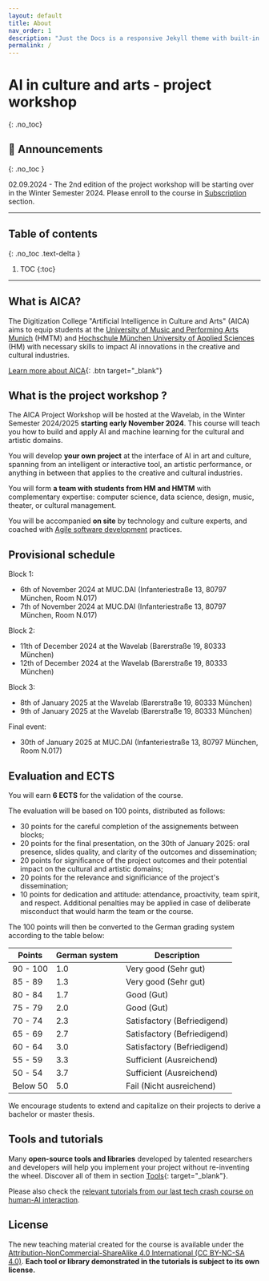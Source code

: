 ```yaml
---
layout: default
title: About
nav_order: 1
description: "Just the Docs is a responsive Jekyll theme with built-in search that is easily customizable and hosted on GitHub Pages."
permalink: /
---
```


# AI in culture and arts - project workshop
{: .no_toc}

<!-- Insert large image -->

<!-- <img src="assets/images/finalPres_flyerEN.png" alt="Flyer about the final event on AI in Culture and arts" width="100%"> -->

<!-- <iframe width="560" height="315" src="https://www.youtube.com/embed/SVcsDDABEkM?si=JcI7kCw3WrDUQ8lj" title="YouTube video player" frameborder="0" allow="accelerometer; autoplay; clipboard-write; encrypted-media; gyroscope; picture-in-picture; web-share" allowfullscreen></iframe> -->


## 📰 Announcements
{: .no_toc }

02.09.2024 - The 2nd edition of the project workshop will be starting over in the Winter Semester 2024. Please enroll to the course in [Subscription](/content/subscription) section.


<!-- 11.01.2023 - Get ready! The third and last bloc of the course will take place on the 5th, 6th, and 7th of February 2024. You will be asked to demonstrate your MVP to our team of experts. -->

<!-- 11.01.2023 - 📹 Please [upload your minimal viable prototype (MVP) video](https://syncandshare.lrz.de/preparefilelink?folderID=2AJY8oqisdFWY5XY39rqv) before the 26th January 2024, 23:59. -->

<!-- 11.01.2024 - We watched your proof of concept videos! Congrats to all for your progress. Please find [our feedback](/content/feedback/poc_feedback) for the next phase. -->

<!-- 12.12.2023 - 📹 Don't forget to [upload your project's proof of concept video](https://syncandshare.lrz.de/preparefilelink?folderID=28Tg5PGQ2B1KQEbG4GCCD) before the 22nd of December, 23:59. -->

<!-- 11.12.2023 - Summary of the office hour meetings are available [here](/content/feedback/office_hours_summary). -->

<!-- 19.11.2023 - Visit of [Haus der Kunst](https://www.hausderkunst.de/) on Friday 24.11.2023 at 16:00. If interested to join, please fill [this form](https://forms.gle/zAiruR7BgL67Fzcv5). We'll meet on the steps of Haus der Kunst at 16:00 -->

<!-- 19.11.2023 - Test your knowledge on machine learning fundamentals with [this optional test](/assets/pdf/test_ml_fundamentals.pdf). A correction session will be organized during the 2nd or 3rd bloc. -->

<!-- 15.11.2023 - Personalized feedback for each group is available [here](/content/feedbacl/group_feedback). -->

<!-- 10.11.2023 - A complete list of tools is available in section [Tools and credits](/content/credits/). -->

<!-- 10.11.2023 - The presentation slides of the first bloc are [now available](https://syncandshare.lrz.de/getlink/fiByPXEJ9rS4yR42qToaSr/presentations_aica_2023.zip). -->


---

## Table of contents
{: .no_toc .text-delta }

1. TOC
{:toc}

---
## What is AICA? 

The Digitization College "Artificial Intelligence in Culture and Arts" (AICA) aims to equip students at the [University of Music and Performing Arts Munich](https://hmtm.de/) (HMTM) and [Hochschule München University of Applied Sciences](https://www.hm.edu/en/index.en.html) (HM) with necessary skills to impact AI innovations in the creative and cultural industries.

[Learn more about AICA](https://www.wavelab.io/aica/){: .btn target="_blank"}


## What is the project workshop ?

The AICA Project Workshop will be hosted at the Wavelab, in the Winter Semester 2024/2025 **starting early November 2024**.
This course will teach you how to build and apply AI and machine learning for the cultural and artistic domains.



You will develop **your own project** at the interface of AI in art and culture, spanning from an intelligent or interactive tool, an artistic performance, or anything in between that applies to the creative and cultural industries.

You will form **a team with students from HM and HMTM** with complementary expertise: computer science, data science, design, music, theater, or cultural management. 

You will be accompanied **on site** by technology and culture experts, and coached with [Agile software development](https://en.wikipedia.org/wiki/Agile_software_development) practices.

## Provisional schedule

Block 1:

- 6th of November 2024 at MUC.DAI  (Infanteriestraße 13, 80797 München, Room N.017)
- 7th of November 2024 at MUC.DAI  (Infanteriestraße 13, 80797 München, Room N.017)

Block 2:

- 11th of December 2024 at the Wavelab (Barerstraße 19, 80333 München)
- 12th of December 2024 at the Wavelab (Barerstraße 19, 80333 München)

Block 3:

- 8th of January 2025 at the Wavelab (Barerstraße 19, 80333 München)
- 9th of January 2025 at the Wavelab (Barerstraße 19, 80333 München)

Final event:

- 30th of January 2025 at MUC.DAI  (Infanteriestraße 13, 80797 München, Room N.017)

## Evaluation and ECTS

You will earn **6 ECTS** for the validation of the course.

The evaluation will be based on 100 points, distributed as follows:
- 30 points for the careful completion of the assignements between blocks;
- 20 points for the final presentation, on the 30th of January 2025: oral presence, slides quality, and clarity of the outcomes and dissemination;
- 20 points for significance of the project outcomes and their potential impact on the cultural and artistic domains;
- 20 points for the relevance and significiance of the project's dissemination;
- 10 points for dedication and attitude: attendance, proactivity, team spirit, and respect. Additional penalties may be applied in case of deliberate misconduct that would harm the team or the course.

The 100 points will then be converted to the German grading system according to the table below:

| Points     | German system | Description                |
|------------|---------------|----------------------------|
| 90 - 100   | 1.0           | Very good (Sehr gut)        |
| 85 - 89    | 1.3           | Very good (Sehr gut)        |
| 80 - 84    | 1.7           | Good (Gut)                 |
| 75 - 79    | 2.0           | Good (Gut)                 |
| 70 - 74    | 2.3           | Satisfactory (Befriedigend) |
| 65 - 69    | 2.7           | Satisfactory (Befriedigend) |
| 60 - 64    | 3.0           | Satisfactory (Befriedigend) |
| 55 - 59    | 3.3           | Sufficient (Ausreichend)    |
| 50 - 54    | 3.7           | Sufficient (Ausreichend)    |
| Below 50   | 5.0           | Fail (Nicht ausreichend)    |

We encourage students to extend and capitalize on their projects to derive a bachelor or master thesis.

## Tools and tutorials

Many **open-source tools and libraries** developed by talented researchers and developers will help you implement your project without re-inventing the wheel. 
Discover all of them in section [Tools](/content/tools){: target="_blank"}.

Please also check the [relevant tutorials from our last tech crash course on human-AI interaction](https://aica-wavelab.github.io/tech-crash-course/docs/tutorials).

## License

The new teaching material created for the course is available under the [Attribution-NonCommercial-ShareAlike 4.0 International (CC BY-NC-SA 4.0)](https://creativecommons.org/licenses/by-nc-sa/4.0/).
**Each tool or library demonstrated in the tutorials is subject to its own license.**